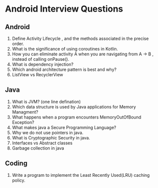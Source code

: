 # Android Interview Questions


## Android
1. Define Activity Lifecycle , and the methods associated in the precise order.
2. What is the significance of using coroutines in Kotlin.
3. How you can eliminate activity A when you are navigating from A -> B , instead of calling onPause().
4. What is dependency injection?
5. Which android architecture pattern is best and why?
6. ListView vs RecyclerView

## Java
1. What is JVM? (one line defination)
2. Which data structure is used by Java applications for Memory Managment?
3. What happens when a program encounters MemoryOutOfBound Exception?
4. What makes java a Secure Programming Language?
5. Why we do not use pointers in java.
6. What is Cryptographic Security in java.
7. Interfaces vs Abstract classes
8. Garbage collection in java 

## Coding 

1. Write a program to implement the Least Recently Used(LRU) caching policy.
